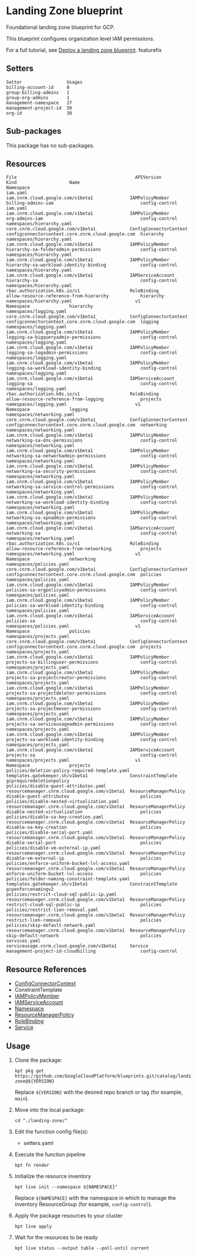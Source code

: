 # Landing Zone blueprint

Foundational landing zone blueprint for GCP.

This blueprint configures organization level IAM permissions.

For a full tutorial, see
[Deploy a landing zone blueprint](https://cloud.google.com/anthos-config-management/docs/tutorials/landing-zone).
featurefix
## Setters

```
Setter                 Usages
billing-account-id     0
group-billing-admins   1
group-org-admins       1
management-namespace   27
management-project-id  50
org-id                 30
```

## Sub-packages

This package has no sub-packages.

## Resources

```
File                                             APIVersion                                     Kind                    Name                                               Namespace
iam.yaml                                         iam.cnrm.cloud.google.com/v1beta1              IAMPolicyMember         billing-admins-iam                                 config-control
iam.yaml                                         iam.cnrm.cloud.google.com/v1beta1              IAMPolicyMember         org-admins-iam                                     config-control
namespaces/hierarchy.yaml                        core.cnrm.cloud.google.com/v1beta1             ConfigConnectorContext  configconnectorcontext.core.cnrm.cloud.google.com  hierarchy
namespaces/hierarchy.yaml                        iam.cnrm.cloud.google.com/v1beta1              IAMPolicyMember         hierarchy-sa-folderadmin-permissions               config-control
namespaces/hierarchy.yaml                        iam.cnrm.cloud.google.com/v1beta1              IAMPolicyMember         hierarchy-sa-workload-identity-binding             config-control
namespaces/hierarchy.yaml                        iam.cnrm.cloud.google.com/v1beta1              IAMServiceAccount       hierarchy-sa                                       config-control
namespaces/hierarchy.yaml                        rbac.authorization.k8s.io/v1                   RoleBinding             allow-resource-reference-from-hierarchy            hierarchy
namespaces/hierarchy.yaml                        v1                                             Namespace               hierarchy
namespaces/logging.yaml                          core.cnrm.cloud.google.com/v1beta1             ConfigConnectorContext  configconnectorcontext.core.cnrm.cloud.google.com  logging
namespaces/logging.yaml                          iam.cnrm.cloud.google.com/v1beta1              IAMPolicyMember         logging-sa-bigqueryadmin-permissions               config-control
namespaces/logging.yaml                          iam.cnrm.cloud.google.com/v1beta1              IAMPolicyMember         logging-sa-logadmin-permissions                    config-control
namespaces/logging.yaml                          iam.cnrm.cloud.google.com/v1beta1              IAMPolicyMember         logging-sa-workload-identity-binding               config-control
namespaces/logging.yaml                          iam.cnrm.cloud.google.com/v1beta1              IAMServiceAccount       logging-sa                                         config-control
namespaces/logging.yaml                          rbac.authorization.k8s.io/v1                   RoleBinding             allow-resource-reference-from-logging              projects
namespaces/logging.yaml                          v1                                             Namespace               logging
namespaces/networking.yaml                       core.cnrm.cloud.google.com/v1beta1             ConfigConnectorContext  configconnectorcontext.core.cnrm.cloud.google.com  networking
namespaces/networking.yaml                       iam.cnrm.cloud.google.com/v1beta1              IAMPolicyMember         networking-sa-dns-permissions                      config-control
namespaces/networking.yaml                       iam.cnrm.cloud.google.com/v1beta1              IAMPolicyMember         networking-sa-networkadmin-permissions             config-control
namespaces/networking.yaml                       iam.cnrm.cloud.google.com/v1beta1              IAMPolicyMember         networking-sa-security-permissions                 config-control
namespaces/networking.yaml                       iam.cnrm.cloud.google.com/v1beta1              IAMPolicyMember         networking-sa-service-control-permissions          config-control
namespaces/networking.yaml                       iam.cnrm.cloud.google.com/v1beta1              IAMPolicyMember         networking-sa-workload-identity-binding            config-control
namespaces/networking.yaml                       iam.cnrm.cloud.google.com/v1beta1              IAMPolicyMember         networking-sa-xpnadmin-permissions                 config-control
namespaces/networking.yaml                       iam.cnrm.cloud.google.com/v1beta1              IAMServiceAccount       networking-sa                                      config-control
namespaces/networking.yaml                       rbac.authorization.k8s.io/v1                   RoleBinding             allow-resource-reference-from-networking           projects
namespaces/networking.yaml                       v1                                             Namespace               networking
namespaces/policies.yaml                         core.cnrm.cloud.google.com/v1beta1             ConfigConnectorContext  configconnectorcontext.core.cnrm.cloud.google.com  policies
namespaces/policies.yaml                         iam.cnrm.cloud.google.com/v1beta1              IAMPolicyMember         policies-sa-orgpolicyadmin-permissions             config-control
namespaces/policies.yaml                         iam.cnrm.cloud.google.com/v1beta1              IAMPolicyMember         policies-sa-workload-identity-binding              config-control
namespaces/policies.yaml                         iam.cnrm.cloud.google.com/v1beta1              IAMServiceAccount       policies-sa                                        config-control
namespaces/policies.yaml                         v1                                             Namespace               policies
namespaces/projects.yaml                         core.cnrm.cloud.google.com/v1beta1             ConfigConnectorContext  configconnectorcontext.core.cnrm.cloud.google.com  projects
namespaces/projects.yaml                         iam.cnrm.cloud.google.com/v1beta1              IAMPolicyMember         projects-sa-billinguser-permissions                config-control
namespaces/projects.yaml                         iam.cnrm.cloud.google.com/v1beta1              IAMPolicyMember         projects-sa-projectcreator-permissions             config-control
namespaces/projects.yaml                         iam.cnrm.cloud.google.com/v1beta1              IAMPolicyMember         projects-sa-projectdeleter-permissions             config-control
namespaces/projects.yaml                         iam.cnrm.cloud.google.com/v1beta1              IAMPolicyMember         projects-sa-projectmover-permissions               config-control
namespaces/projects.yaml                         iam.cnrm.cloud.google.com/v1beta1              IAMPolicyMember         projects-sa-serviceusageadmin-permissions          config-control
namespaces/projects.yaml                         iam.cnrm.cloud.google.com/v1beta1              IAMPolicyMember         projects-sa-workload-identity-binding              config-control
namespaces/projects.yaml                         iam.cnrm.cloud.google.com/v1beta1              IAMServiceAccount       projects-sa                                        config-control
namespaces/projects.yaml                         v1                                             Namespace               projects
policies/deletion-policy-required-template.yaml  templates.gatekeeper.sh/v1beta1                ConstraintTemplate      gcprequiredeletionpolicy
policies/disable-guest-attributes.yaml           resourcemanager.cnrm.cloud.google.com/v1beta1  ResourceManagerPolicy   disable-guest-attributes                           policies
policies/disable-nested-virtualization.yaml      resourcemanager.cnrm.cloud.google.com/v1beta1  ResourceManagerPolicy   disable-nested-virtualization                      policies
policies/disable-sa-key-creation.yaml            resourcemanager.cnrm.cloud.google.com/v1beta1  ResourceManagerPolicy   disable-sa-key-creation                            policies
policies/disable-serial-port.yaml                resourcemanager.cnrm.cloud.google.com/v1beta1  ResourceManagerPolicy   disable-serial-port                                policies
policies/disable-vm-external-ip.yaml             resourcemanager.cnrm.cloud.google.com/v1beta1  ResourceManagerPolicy   disable-vm-external-ip                             policies
policies/enforce-uniform-bucket-lvl-access.yaml  resourcemanager.cnrm.cloud.google.com/v1beta1  ResourceManagerPolicy   enforce-uniform-bucket-lvl-access                  policies
policies/folder-naming-constraint-template.yaml  templates.gatekeeper.sh/v1beta1                ConstraintTemplate      gcpenforcenamingv2
policies/restrict-cloud-sql-public-ip.yaml       resourcemanager.cnrm.cloud.google.com/v1beta1  ResourceManagerPolicy   restrict-cloud-sql-public-ip                       policies
policies/restrict-lien-removal.yaml              resourcemanager.cnrm.cloud.google.com/v1beta1  ResourceManagerPolicy   restrict-lien-removal                              policies
policies/skip-default-network.yaml               resourcemanager.cnrm.cloud.google.com/v1beta1  ResourceManagerPolicy   skip-default-network                               policies
services.yaml                                    serviceusage.cnrm.cloud.google.com/v1beta1     Service                 management-project-id-cloudbilling                 config-control
```

## Resource References

- [ConfigConnectorContext](https://cloud.google.com/config-connector/docs/how-to/advanced-install#addon-configuring)
- ConstraintTemplate
- [IAMPolicyMember](https://cloud.google.com/config-connector/docs/reference/resource-docs/iam/iampolicymember)
- [IAMServiceAccount](https://cloud.google.com/config-connector/docs/reference/resource-docs/iam/iamserviceaccount)
- [Namespace](https://kubernetes.io/docs/reference/generated/kubernetes-api/v1.21/#namespace-v1-core)
- [ResourceManagerPolicy](https://cloud.google.com/config-connector/docs/reference/resource-docs/resourcemanager/resourcemanagerpolicy)
- [RoleBinding](https://kubernetes.io/docs/reference/generated/kubernetes-api/v1.21/#rolebinding-v1-rbac-authorization-k8s-io)
- [Service](https://cloud.google.com/config-connector/docs/reference/resource-docs/serviceusage/service)

## Usage

1.  Clone the package:
    ```
    kpt pkg get https://github.com/GoogleCloudPlatform/blueprints.git/catalog/landing-zone@${VERSION}
    ```
    Replace `${VERSION}` with the desired repo branch or tag
    (for example, `main`).

1.  Move into the local package:
    ```
    cd "./landing-zone/"
    ```

1.  Edit the function config file(s):
    - setters.yaml

1.  Execute the function pipeline
    ```
    kpt fn render
    ```

1.  Initialize the resource inventory
    ```
    kpt live init --namespace ${NAMESPACE}"
    ```
    Replace `${NAMESPACE}` with the namespace in which to manage
    the inventory ResourceGroup (for example, `config-control`).

1.  Apply the package resources to your cluster
    ```
    kpt live apply
    ```

1.  Wait for the resources to be ready
    ```
    kpt live status --output table --poll-until current
    ```

